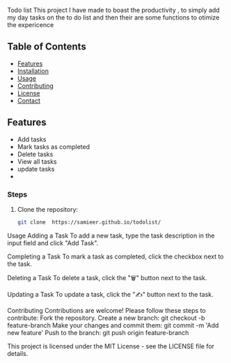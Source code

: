 Todo list 
 This project I have made to boast the productivity , to simply add my day tasks on  the to do list 
 and then their are some functions to otimize the expericence
## Table of Contents
- [Features](#features)
- [Installation](#installation)
- [Usage](#usage)
- [Contributing](#contributing)
- [License](#license)
- [Contact](#contact)

## Features
- Add tasks
- Mark tasks as completed
- Delete tasks
- View all tasks
- update tasks
- 
### Steps
1. Clone the repository:
   ```bash
   git clone  https://samieer.github.io/todolist/

Usage
Adding a Task
To add a new task, type the task description in the input field and click "Add Task".

Completing a Task
To mark a task as completed, click the checkbox next to the task.

Deleting a Task
To delete a task, click the "🗑️" button next to the task.

Updating a Task
To update a task, click the "✍️" button next to the task.

Contributing
Contributions are welcome! Please follow these steps to contribute:
Fork the repository.
Create a new branch:
   git checkout -b feature-branch
Make your changes and commit them:
   git commit -m 'Add new feature'
Push to the branch:
   git push origin feature-branch

This project is licensed under the MIT License - see the LICENSE file for details.
